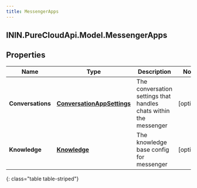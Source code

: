 ```yaml
---
title: MessengerApps
---
```

## ININ.PureCloudApi.Model.MessengerApps

## Properties

|Name | Type | Description | Notes|
|------------ | ------------- | ------------- | -------------|
| **Conversations** | [**ConversationAppSettings**](ConversationAppSettings.html) | The conversation settings that handles chats within the messenger | [optional] |
| **Knowledge** | [**Knowledge**](Knowledge.html) | The knowledge base config for messenger | [optional] |
{: class="table table-striped"}


